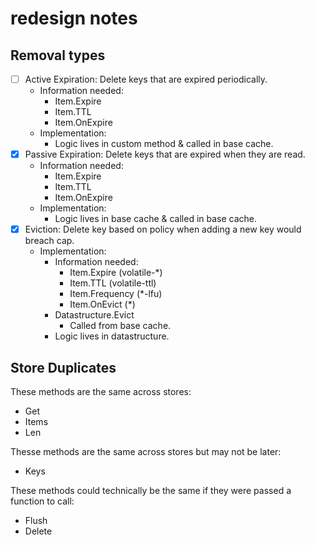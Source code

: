 # redesign notes

## Removal types
- [ ] Active Expiration: Delete keys that are expired periodically.
    - Information needed:
        - Item.Expire
        - Item.TTL
        - Item.OnExpire
    - Implementation:
        - Logic lives in custom method & called in base cache.
- [x] Passive Expiration: Delete keys that are expired when they are read.
    - Information needed:
        - Item.Expire
        - Item.TTL
        - Item.OnExpire
    - Implementation:
        - Logic lives in base cache & called in base cache.
- [x] Eviction: Delete key based on policy when adding a new key would breach cap.
    - Implementation:
        - Information needed:
            - Item.Expire (volatile-*)
            - Item.TTL (volatile-ttl)
            - Item.Frequency (*-lfu)
            - Item.OnEvict (*)
        - Datastructure.Evict
            - Called from base cache.
        - Logic lives in datastructure.

## Store Duplicates
These methods are the same across stores:
- Get
- Items
- Len

Thesse methods are the same across stores but may not be later:
- Keys

These methods could technically be the same if they were passed a function to
call:
- Flush
- Delete
